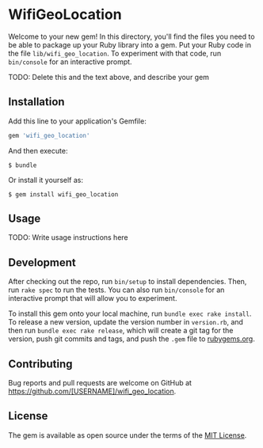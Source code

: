 # WifiGeoLocation

Welcome to your new gem! In this directory, you'll find the files you need to be able to package up your Ruby library into a gem. Put your Ruby code in the file `lib/wifi_geo_location`. To experiment with that code, run `bin/console` for an interactive prompt.

TODO: Delete this and the text above, and describe your gem

## Installation

Add this line to your application's Gemfile:

```ruby
gem 'wifi_geo_location'
```

And then execute:

    $ bundle

Or install it yourself as:

    $ gem install wifi_geo_location

## Usage

TODO: Write usage instructions here

## Development

After checking out the repo, run `bin/setup` to install dependencies. Then, run `rake spec` to run the tests. You can also run `bin/console` for an interactive prompt that will allow you to experiment.

To install this gem onto your local machine, run `bundle exec rake install`. To release a new version, update the version number in `version.rb`, and then run `bundle exec rake release`, which will create a git tag for the version, push git commits and tags, and push the `.gem` file to [rubygems.org](https://rubygems.org).

## Contributing

Bug reports and pull requests are welcome on GitHub at https://github.com/[USERNAME]/wifi_geo_location.


## License

The gem is available as open source under the terms of the [MIT License](http://opensource.org/licenses/MIT).

